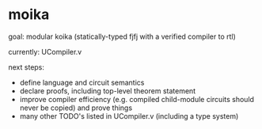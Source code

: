 # moika

goal:
modular koika (statically-typed fjfj with a verified compiler to rtl)

currently:
UCompiler.v

next steps:
- define language and circuit semantics
- declare proofs, including top-level theorem statement
- improve compiler efficiency (e.g. compiled child-module circuits should never be copied) and prove things
- many other TODO's listed in UCompiler.v (including a type system)
